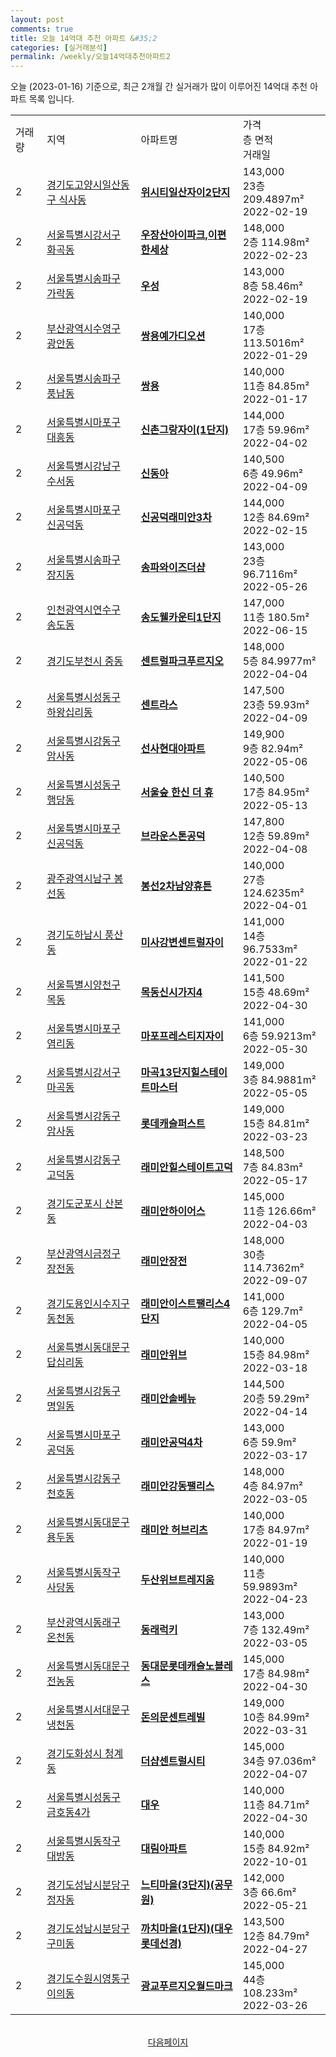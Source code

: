 ```yaml
---
layout: post
comments: true
title: 오늘 14억대 추천 아파트 &#35;2
categories: [실거래분석]
permalink: /weekly/오늘14억대추천아파트2
---
```


오늘 (2023-01-16) 기준으로, 최근 2개월 간 실거래가 많이 이루어진 14억대 추천 아파트 목록 입니다.

<table class="sortable">
  <tr>
    <td>거래량</td>
    <td>지역</td>
    <td>아파트명</td>
    <td>가격<br>층 면적<br>거래일</td>
  </tr>

  <tr class="item">
    <td>2</td>
    <td><a href="/apt/경기도고양시일산동구식사동">경기도고양시일산동구 식사동</a></td>
    <td style="font-weight: bold;"><a href="/apt/경기도고양시일산동구식사동위시티일산자이2단지">위시티일산자이2단지</a></td>
    <td>143,000<br>23층  209.4897m²<br>2022-02-19</td>
  </tr>

  <tr class="item">
    <td>2</td>
    <td><a href="/apt/서울특별시강서구화곡동">서울특별시강서구 화곡동</a></td>
    <td style="font-weight: bold;"><a href="/apt/서울특별시강서구화곡동우장산아이파크,이편한세상">우장산아이파크,이편한세상</a></td>
    <td>148,000<br>2층  114.98m²<br>2022-02-23</td>
  </tr>

  <tr class="item">
    <td>2</td>
    <td><a href="/apt/서울특별시송파구가락동">서울특별시송파구 가락동</a></td>
    <td style="font-weight: bold;"><a href="/apt/서울특별시송파구가락동우성">우성</a></td>
    <td>143,000<br>8층  58.46m²<br>2022-02-19</td>
  </tr>

  <tr class="item">
    <td>2</td>
    <td><a href="/apt/부산광역시수영구광안동">부산광역시수영구 광안동</a></td>
    <td style="font-weight: bold;"><a href="/apt/부산광역시수영구광안동쌍용예가디오션">쌍용예가디오션</a></td>
    <td>140,000<br>17층  113.5016m²<br>2022-01-29</td>
  </tr>

  <tr class="item">
    <td>2</td>
    <td><a href="/apt/서울특별시송파구풍납동">서울특별시송파구 풍납동</a></td>
    <td style="font-weight: bold;"><a href="/apt/서울특별시송파구풍납동쌍용">쌍용</a></td>
    <td>140,000<br>11층  84.85m²<br>2022-01-17</td>
  </tr>

  <tr class="item">
    <td>2</td>
    <td><a href="/apt/서울특별시마포구대흥동">서울특별시마포구 대흥동</a></td>
    <td style="font-weight: bold;"><a href="/apt/서울특별시마포구대흥동신촌그랑자이(1단지)">신촌그랑자이(1단지)</a></td>
    <td>144,000<br>17층  59.96m²<br>2022-04-02</td>
  </tr>

  <tr class="item">
    <td>2</td>
    <td><a href="/apt/서울특별시강남구수서동">서울특별시강남구 수서동</a></td>
    <td style="font-weight: bold;"><a href="/apt/서울특별시강남구수서동신동아">신동아</a></td>
    <td>140,500<br>6층  49.96m²<br>2022-04-09</td>
  </tr>

  <tr class="item">
    <td>2</td>
    <td><a href="/apt/서울특별시마포구신공덕동">서울특별시마포구 신공덕동</a></td>
    <td style="font-weight: bold;"><a href="/apt/서울특별시마포구신공덕동신공덕래미안3차">신공덕래미안3차</a></td>
    <td>144,000<br>12층  84.69m²<br>2022-02-15</td>
  </tr>

  <tr class="item">
    <td>2</td>
    <td><a href="/apt/서울특별시송파구장지동">서울특별시송파구 장지동</a></td>
    <td style="font-weight: bold;"><a href="/apt/서울특별시송파구장지동송파와이즈더샵">송파와이즈더샵</a></td>
    <td>143,000<br>23층  96.7116m²<br>2022-05-26</td>
  </tr>

  <tr class="item">
    <td>2</td>
    <td><a href="/apt/인천광역시연수구송도동">인천광역시연수구 송도동</a></td>
    <td style="font-weight: bold;"><a href="/apt/인천광역시연수구송도동송도웰카운티1단지">송도웰카운티1단지</a></td>
    <td>147,000<br>11층  180.5m²<br>2022-06-15</td>
  </tr>

  <tr class="item">
    <td>2</td>
    <td><a href="/apt/경기도부천시중동">경기도부천시 중동</a></td>
    <td style="font-weight: bold;"><a href="/apt/경기도부천시중동센트럴파크푸르지오">센트럴파크푸르지오</a></td>
    <td>148,000<br>5층  84.9977m²<br>2022-04-04</td>
  </tr>

  <tr class="item">
    <td>2</td>
    <td><a href="/apt/서울특별시성동구하왕십리동">서울특별시성동구 하왕십리동</a></td>
    <td style="font-weight: bold;"><a href="/apt/서울특별시성동구하왕십리동센트라스">센트라스</a></td>
    <td>147,500<br>23층  59.93m²<br>2022-04-09</td>
  </tr>

  <tr class="item">
    <td>2</td>
    <td><a href="/apt/서울특별시강동구암사동">서울특별시강동구 암사동</a></td>
    <td style="font-weight: bold;"><a href="/apt/서울특별시강동구암사동선사현대아파트">선사현대아파트</a></td>
    <td>149,900<br>9층  82.94m²<br>2022-05-06</td>
  </tr>

  <tr class="item">
    <td>2</td>
    <td><a href="/apt/서울특별시성동구행당동">서울특별시성동구 행당동</a></td>
    <td style="font-weight: bold;"><a href="/apt/서울특별시성동구행당동서울숲한신더휴">서울숲 한신 더 휴</a></td>
    <td>140,500<br>17층  84.95m²<br>2022-05-13</td>
  </tr>

  <tr class="item">
    <td>2</td>
    <td><a href="/apt/서울특별시마포구신공덕동">서울특별시마포구 신공덕동</a></td>
    <td style="font-weight: bold;"><a href="/apt/서울특별시마포구신공덕동브라운스톤공덕">브라운스톤공덕</a></td>
    <td>147,800<br>12층  59.89m²<br>2022-04-08</td>
  </tr>

  <tr class="item">
    <td>2</td>
    <td><a href="/apt/광주광역시남구봉선동">광주광역시남구 봉선동</a></td>
    <td style="font-weight: bold;"><a href="/apt/광주광역시남구봉선동봉선2차남양휴튼">봉선2차남양휴튼</a></td>
    <td>140,000<br>27층  124.6235m²<br>2022-04-01</td>
  </tr>

  <tr class="item">
    <td>2</td>
    <td><a href="/apt/경기도하남시풍산동">경기도하남시 풍산동</a></td>
    <td style="font-weight: bold;"><a href="/apt/경기도하남시풍산동미사강변센트럴자이">미사강변센트럴자이</a></td>
    <td>141,000<br>14층  96.7533m²<br>2022-01-22</td>
  </tr>

  <tr class="item">
    <td>2</td>
    <td><a href="/apt/서울특별시양천구목동">서울특별시양천구 목동</a></td>
    <td style="font-weight: bold;"><a href="/apt/서울특별시양천구목동목동신시가지4">목동신시가지4</a></td>
    <td>141,500<br>15층  48.69m²<br>2022-04-30</td>
  </tr>

  <tr class="item">
    <td>2</td>
    <td><a href="/apt/서울특별시마포구염리동">서울특별시마포구 염리동</a></td>
    <td style="font-weight: bold;"><a href="/apt/서울특별시마포구염리동마포프레스티지자이">마포프레스티지자이</a></td>
    <td>141,000<br>6층  59.9213m²<br>2022-05-30</td>
  </tr>

  <tr class="item">
    <td>2</td>
    <td><a href="/apt/서울특별시강서구마곡동">서울특별시강서구 마곡동</a></td>
    <td style="font-weight: bold;"><a href="/apt/서울특별시강서구마곡동마곡13단지힐스테이트마스터">마곡13단지힐스테이트마스터</a></td>
    <td>149,000<br>3층  84.9881m²<br>2022-05-05</td>
  </tr>

  <tr class="item">
    <td>2</td>
    <td><a href="/apt/서울특별시강동구암사동">서울특별시강동구 암사동</a></td>
    <td style="font-weight: bold;"><a href="/apt/서울특별시강동구암사동롯데캐슬퍼스트">롯데캐슬퍼스트</a></td>
    <td>149,000<br>15층  84.81m²<br>2022-03-23</td>
  </tr>

  <tr class="item">
    <td>2</td>
    <td><a href="/apt/서울특별시강동구고덕동">서울특별시강동구 고덕동</a></td>
    <td style="font-weight: bold;"><a href="/apt/서울특별시강동구고덕동래미안힐스테이트고덕">래미안힐스테이트고덕</a></td>
    <td>148,500<br>7층  84.83m²<br>2022-05-17</td>
  </tr>

  <tr class="item">
    <td>2</td>
    <td><a href="/apt/경기도군포시산본동">경기도군포시 산본동</a></td>
    <td style="font-weight: bold;"><a href="/apt/경기도군포시산본동래미안하이어스">래미안하이어스</a></td>
    <td>145,000<br>11층  126.66m²<br>2022-04-03</td>
  </tr>

  <tr class="item">
    <td>2</td>
    <td><a href="/apt/부산광역시금정구장전동">부산광역시금정구 장전동</a></td>
    <td style="font-weight: bold;"><a href="/apt/부산광역시금정구장전동래미안장전">래미안장전</a></td>
    <td>148,000<br>30층  114.7362m²<br>2022-09-07</td>
  </tr>

  <tr class="item">
    <td>2</td>
    <td><a href="/apt/경기도용인시수지구동천동">경기도용인시수지구 동천동</a></td>
    <td style="font-weight: bold;"><a href="/apt/경기도용인시수지구동천동래미안이스트팰리스4단지">래미안이스트팰리스4단지</a></td>
    <td>141,000<br>6층  129.7m²<br>2022-04-05</td>
  </tr>

  <tr class="item">
    <td>2</td>
    <td><a href="/apt/서울특별시동대문구답십리동">서울특별시동대문구 답십리동</a></td>
    <td style="font-weight: bold;"><a href="/apt/서울특별시동대문구답십리동래미안위브">래미안위브</a></td>
    <td>140,000<br>15층  84.98m²<br>2022-03-18</td>
  </tr>

  <tr class="item">
    <td>2</td>
    <td><a href="/apt/서울특별시강동구명일동">서울특별시강동구 명일동</a></td>
    <td style="font-weight: bold;"><a href="/apt/서울특별시강동구명일동래미안솔베뉴">래미안솔베뉴</a></td>
    <td>144,500<br>20층  59.29m²<br>2022-04-14</td>
  </tr>

  <tr class="item">
    <td>2</td>
    <td><a href="/apt/서울특별시마포구공덕동">서울특별시마포구 공덕동</a></td>
    <td style="font-weight: bold;"><a href="/apt/서울특별시마포구공덕동래미안공덕4차">래미안공덕4차</a></td>
    <td>143,000<br>6층  59.9m²<br>2022-03-17</td>
  </tr>

  <tr class="item">
    <td>2</td>
    <td><a href="/apt/서울특별시강동구천호동">서울특별시강동구 천호동</a></td>
    <td style="font-weight: bold;"><a href="/apt/서울특별시강동구천호동래미안강동팰리스">래미안강동팰리스</a></td>
    <td>148,000<br>4층  84.97m²<br>2022-03-05</td>
  </tr>

  <tr class="item">
    <td>2</td>
    <td><a href="/apt/서울특별시동대문구용두동">서울특별시동대문구 용두동</a></td>
    <td style="font-weight: bold;"><a href="/apt/서울특별시동대문구용두동래미안허브리츠">래미안 허브리츠</a></td>
    <td>140,000<br>17층  84.97m²<br>2022-01-19</td>
  </tr>

  <tr class="item">
    <td>2</td>
    <td><a href="/apt/서울특별시동작구사당동">서울특별시동작구 사당동</a></td>
    <td style="font-weight: bold;"><a href="/apt/서울특별시동작구사당동두산위브트레지움">두산위브트레지움</a></td>
    <td>140,000<br>11층  59.9893m²<br>2022-04-23</td>
  </tr>

  <tr class="item">
    <td>2</td>
    <td><a href="/apt/부산광역시동래구온천동">부산광역시동래구 온천동</a></td>
    <td style="font-weight: bold;"><a href="/apt/부산광역시동래구온천동동래럭키">동래럭키</a></td>
    <td>143,000<br>7층  132.49m²<br>2022-03-05</td>
  </tr>

  <tr class="item">
    <td>2</td>
    <td><a href="/apt/서울특별시동대문구전농동">서울특별시동대문구 전농동</a></td>
    <td style="font-weight: bold;"><a href="/apt/서울특별시동대문구전농동동대문롯데캐슬노블레스">동대문롯데캐슬노블레스</a></td>
    <td>145,000<br>17층  84.98m²<br>2022-04-30</td>
  </tr>

  <tr class="item">
    <td>2</td>
    <td><a href="/apt/서울특별시서대문구냉천동">서울특별시서대문구 냉천동</a></td>
    <td style="font-weight: bold;"><a href="/apt/서울특별시서대문구냉천동돈의문센트레빌">돈의문센트레빌</a></td>
    <td>149,000<br>10층  84.99m²<br>2022-03-31</td>
  </tr>

  <tr class="item">
    <td>2</td>
    <td><a href="/apt/경기도화성시청계동">경기도화성시 청계동</a></td>
    <td style="font-weight: bold;"><a href="/apt/경기도화성시청계동더샵센트럴시티">더샵센트럴시티</a></td>
    <td>145,000<br>34층  97.036m²<br>2022-04-07</td>
  </tr>

  <tr class="item">
    <td>2</td>
    <td><a href="/apt/서울특별시성동구금호동4가">서울특별시성동구 금호동4가</a></td>
    <td style="font-weight: bold;"><a href="/apt/서울특별시성동구금호동4가대우">대우</a></td>
    <td>140,000<br>11층  84.71m²<br>2022-04-30</td>
  </tr>

  <tr class="item">
    <td>2</td>
    <td><a href="/apt/서울특별시동작구대방동">서울특별시동작구 대방동</a></td>
    <td style="font-weight: bold;"><a href="/apt/서울특별시동작구대방동대림아파트">대림아파트</a></td>
    <td>140,000<br>15층  84.92m²<br>2022-10-01</td>
  </tr>

  <tr class="item">
    <td>2</td>
    <td><a href="/apt/경기도성남시분당구정자동">경기도성남시분당구 정자동</a></td>
    <td style="font-weight: bold;"><a href="/apt/경기도성남시분당구정자동느티마을(3단지)(공무원)">느티마을(3단지)(공무원)</a></td>
    <td>142,000<br>3층  66.6m²<br>2022-05-21</td>
  </tr>

  <tr class="item">
    <td>2</td>
    <td><a href="/apt/경기도성남시분당구구미동">경기도성남시분당구 구미동</a></td>
    <td style="font-weight: bold;"><a href="/apt/경기도성남시분당구구미동까치마을(1단지)(대우롯데선경)">까치마을(1단지)(대우롯데선경)</a></td>
    <td>143,500<br>12층  84.79m²<br>2022-04-27</td>
  </tr>

  <tr class="item">
    <td>2</td>
    <td><a href="/apt/경기도수원시영통구이의동">경기도수원시영통구 이의동</a></td>
    <td style="font-weight: bold;"><a href="/apt/경기도수원시영통구이의동광교푸르지오월드마크">광교푸르지오월드마크</a></td>
    <td>145,000<br>44층  108.233m²<br>2022-03-26</td>
  </tr>

  <tr>
      <script async src="https://pagead2.googlesyndication.com/pagead/js/adsbygoogle.js?client=ca-pub-3485438051770037"
          crossorigin="anonymous"></script>
      <ins class="adsbygoogle"
          style="display:block"
          data-ad-format="fluid"
          data-ad-layout-key="-fb+5w+4e-db+86"
          data-ad-client="ca-pub-3485438051770037"
          data-ad-slot="1827090281"></ins>
      <script>
          (adsbygoogle = window.adsbygoogle || []).push({});
      </script>
  </tr>
    
</table>

<br>
<center><a href="/weekly/오늘14억대추천아파트3">다음페이지</a></center>
<br><br>

